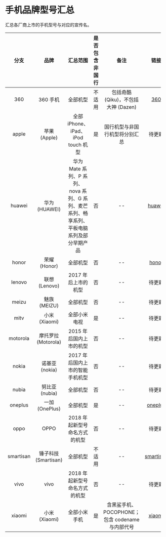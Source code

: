 # 手机品牌型号汇总
汇总各厂商上市的手机型号与对应的宣传名。

| 分支 | 品牌 | 汇总范围 | 是否包含非国行 | 备注 | 链接 |
| :-: | :-: | :-: | :-: | :-: | :-: |
| 360 | 360 手机 | 全部机型 | 不适用 | 包括奇酷 (Qiku)，不包括大神 (Dazen) | [360](https://github.com/KHwang9883/MobileModels/tree/360) |
| apple | 苹果 (Apple) | 全部 iPhone、iPad、iPod touch 机型 | 是 | 国行机型与非国行机型将分别汇总 | 待更新 |
| huawei | 华为 (HUAWEI) | 华为 Mate 系列、P 系列、nova 系列、G 系列、麦芒系列、畅享系列、平板电脑系列及部分早期产品 | 否 | -- | [huawei](https://github.com/KHwang9883/MobileModels/tree/huawei) |
| honor | 荣耀 (Honor) | 全部机型 | 否 | -- | [honor](https://github.com/KHwang9883/MobileModels/tree/honor) |
| lenovo | 联想 (Lenovo) | 2017 年后上市的机型 | 否 | -- | 待更新 |
| meizu | 魅族 (MEIZU) | 全部机型 | 否 | -- | 待更新 |
| mitv | 小米 (Xiaomi) | 全部小米电视 | 是 | -- | 待更新 |
| motorola | 摩托罗拉 (Motorola) | 2015 年后国内上市的机型 | 否 | -- | 待更新 |
| nokia | 诺基亚 (nokia) | 2017 年后国内上市的智能手机机型 | 否 | -- | 待更新 |
| nubia | 努比亚 (nubia) | 全部机型 | 否 | -- | 待更新 |
| oneplus | 一加 (OnePlus) | 全部机型 | 是 | -- | [oneplus](https://github.com/KHwang9883/MobileModels/tree/oneplus) |
| oppo | OPPO | 2018 年起新型号命名方式的机型 | 否 | -- | 待更新 |
| smartisan | 锤子科技 (Smartisan) | 全部机型 | 不适用 | -- | [smartisan](https://github.com/KHwang9883/MobileModels/tree/smartisan) |
| vivo | vivo | 2018 年起新型号命名方式的机型 | 否 | -- | 待更新 |
| xiaomi | 小米 (Xiaomi) | 全部小米手机 | 是 | 含黑鲨手机、POCOPHONE；包含 codename 与内部代号 | [xiaomi](https://github.com/KHwang9883/MobileModels/tree/xiaomi) |

